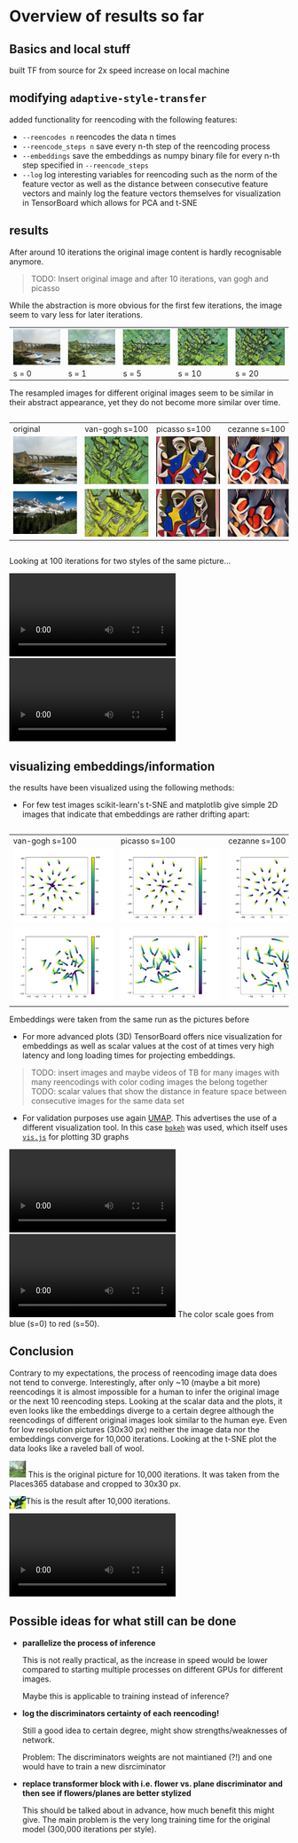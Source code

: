 # Overview of results so far

## Basics and local stuff
built TF from source for 2x speed increase on local machine


## modifying `adaptive-style-transfer`
added functionality for reencoding with the following features:
* `--reencodes n` reencodes the data n times
* `--reencode_steps n` save every n-th step of the reencoding process
* `--embeddings` save the embeddings as numpy binary file for every n-th step specified in `--reencode_steps`
* `--log` log interesting variables for reencoding such as the norm of the feature vector as well as the distance between consecutive feature vectors and mainly log the feature vectors themselves for visualization in TensorBoard which allows for PCA and t-SNE


## results
After around 10 iterations the original image content is hardly recognisable anymore.
> TODO: Insert original image and after 10 iterations, van gogh and picasso

While the abstraction is more obvious for the first few iterations, the image seem to vary less for later iterations.

<table style="width:100%; table-layout:fixed">
 <tr>
  <td><a href="images/van-gogh/image1_s=0.jpg"> <img src="images/van-gogh/image1_s=0.jpg" align="left"  width="150px"></a></td>
  <td><a href="images/van-gogh/image1_s=1.jpg"> <img src="images/van-gogh/image1_s=1.jpg" align="left"  width="150px"></a></td>
  <td><a href="images/van-gogh/image1_s=5.jpg"> <img src="images/van-gogh/image1_s=5.jpg" align="left"  width="150px"></a></td>
  <td><a href="images/van-gogh/image1_s=10.jpg"><img src="images/van-gogh/image1_s=10.jpg" align="left" width="150px"></a></td>
  <td><a href="images/van-gogh/image1_s=20.jpg"><img src="images/van-gogh/image1_s=20.jpg" align="left" width="150px"></a></td>
 </tr>
 <tr>
  <td>s = 0</td>
  <td>s = 1</td>
  <td>s = 5</td>
  <td>s = 10</td>
  <td>s = 20</td>
 </tr>
</table>

The resampled images for different original images seem to be similar in their abstract appearance, yet they do not become more similar over time.
<div style="overflow-x:scroll; width:100%;">
<table style="table-layout:fixed; width:1500px;">
 <tr>
  <td>original          </td>
  <td>van-gogh s=100    </td>
  <td>picasso s=100     </td>
  <td>cezanne s=100     </td>
  <td>el-greco s=100    </td>
  <td>gauguin s=100      </td>
  <td>kandinsky s=100   </td>
  <td>kirchner s=100    </td>
  <td>monet s=100       </td>
  <td>morisot s=100     </td>
  <td>peploe s=100      </td>
  <td>pollock s=100     </td>
  <td>roerich s=100     </td>
 </tr>
 <tr>
  <td><div style="width:115px"><a href="images/image1_s=0.jpg">                    <img src="images/image1_s=0.jpg">                </a></div></td>
  <td><div style="width:115px"><a href="images/van-gogh/image1_stylized.jpg">      <img src="images/van-gogh/image1_stylized.jpg">  </a></div></td>
  <td><div style="width:115px"><a href="images/picasso/image1_stylized.jpg">       <img src="images/picasso/image1_stylized.jpg">   </a></div></td>
  <td><div style="width:115px"><a href="images/cezanne/image1_stylized.jpg">       <img src="images/cezanne/image1_stylized.jpg">   </a></div></td>
  <td><div style="width:115px"><a href="images/el-greco/image1_stylized.jpg">      <img src="images/el-greco/image1_stylized.jpg">  </a></div></td>
  <td><div style="width:115px"><a href="images/gauguin/image1_stylized.jpg">       <img src="images/gauguin/image1_stylized.jpg">   </a></div></td>
  <td><div style="width:115px"><a href="images/kandinsky/image1_stylized.jpg">     <img src="images/kandinsky/image1_stylized.jpg"> </a></div></td>
  <td><div style="width:115px"><a href="images/kirchner/image1_stylized.jpg">      <img src="images/kirchner/image1_stylized.jpg">  </a></div></td>
  <td><div style="width:115px"><a href="images/monet/image1_stylized.jpg">         <img src="images/monet/image1_stylized.jpg">     </a></div></td>
  <td><div style="width:115px"><a href="images/morisot/image1_stylized.jpg">       <img src="images/morisot/image1_stylized.jpg">   </a></div></td>
  <td><div style="width:115px"><a href="images/peploe/image1_stylized.jpg">        <img src="images/peploe/image1_stylized.jpg">    </a></div></td>
  <td><div style="width:115px"><a href="images/pollock/image1_stylized.jpg">       <img src="images/pollock/image1_stylized.jpg">   </a></div></td>
  <td><div style="width:115px"><a href="images/roerich/image1_stylized.jpg">       <img src="images/roerich/image1_stylized.jpg">   </a></div></td>
 </tr>
 <tr>
  <td><a href="images/image2_s=0.jpg">                    <img src="images/image2_s=0.jpg">                </a></td>
  <td><a href="images/van-gogh/image2_stylized.jpg">      <img src="images/van-gogh/image2_stylized.jpg">  </a></td>
  <td><a href="images/picasso/image2_stylized.jpg">       <img src="images/picasso/image2_stylized.jpg">   </a></td>
  <td><a href="images/cezanne/image2_stylized.jpg">       <img src="images/cezanne/image2_stylized.jpg">   </a></td>
  <td><a href="images/el-greco/image2_stylized.jpg">      <img src="images/el-greco/image2_stylized.jpg">  </a></td>
  <td><a href="images/gauguin/image2_stylized.jpg">       <img src="images/gauguin/image2_stylized.jpg">   </a></td>
  <td><a href="images/kandinsky/image2_stylized.jpg">     <img src="images/kandinsky/image2_stylized.jpg"> </a></td>
  <td><a href="images/kirchner/image2_stylized.jpg">      <img src="images/kirchner/image2_stylized.jpg">  </a></td>
  <td><a href="images/monet/image2_stylized.jpg">         <img src="images/monet/image2_stylized.jpg">     </a></td>
  <td><a href="images/morisot/image2_stylized.jpg">       <img src="images/morisot/image2_stylized.jpg">   </a></td>
  <td><a href="images/peploe/image2_stylized.jpg">        <img src="images/peploe/image2_stylized.jpg">    </a></td>
  <td><a href="images/pollock/image2_stylized.jpg">       <img src="images/pollock/image2_stylized.jpg">   </a></td>
  <td><a href="images/roerich/image2_stylized.jpg">       <img src="images/roerich/image2_stylized.jpg">   </a></td>
 </tr>
</table>
</div>

Looking at 100 iterations for two styles of the same picture...

<!---
<div style="overflow-x:scroll; width:100%;">
<table style="table-layout:fixed; width:5000px;">
 <tr>
  <td>van-gogh s=100    </td>
  <td>picasso s=100     </td>
  <td>cezanne s=100     </td>
  <td>el-greco s=100    </td>
  <td>gaugin s=100      </td>
  <td>kandinsky s=100   </td>
  <td>kirchner s=100    </td>
  <td>monet s=100       </td>
  <td>morisot s=100     </td>
  <td>peploe s=100      </td>
  <td>pollock s=100     </td>
  <td>roerich s=100     </td>
 </tr>
<tr>
  <td><div style="width:800px"><video controls="controls"><source type="video/mp4" src="videos/van-gogh.m4v"  width="800" ></video></div></td>
  <td><div style="width:800px"><video controls="controls"><source type="video/mp4" src="videos/picasso.mp4"   width="796" height="751"></video></div></td>
  <td><div style="width:800px"><video controls="controls"><source type="video/mp4" src="videos/cezanne.mp4"   width="796" height="751"></video></div></td>
  <td><div style="width:800px"><video controls="controls"><source type="video/mp4" src="videos/el-greco.mp4"  width="796" height="751"></video></div></td>
  <td><div style="width:800px"><video controls="controls"><source type="video/mp4" src="videos/gaugin.mp4"    width="796" height="751"></video></div></td>
  <td><div style="width:800px"><video controls="controls"><source type="video/mp4" src="videos/kandinsky.mp4" width="796" height="751"></video></div></td>
  <td><div style="width:800px"><video controls="controls"><source type="video/mp4" src="videos/kirchner.mp4"  width="796" height="751"></video></div></td>
  <td><div style="width:800px"><video controls="controls"><source type="video/mp4" src="videos/monet.mp4"     width="796" height="751"></video></div></td>
  <td><div style="width:800px"><video controls="controls"><source type="video/mp4" src="videos/morisot.mp4"   width="796" height="751"></video></div></td>
  <td><div style="width:800px"><video controls="controls"><source type="video/mp4" src="videos/peploe.mp4"    width="796" height="751"></video></div></td>
  <td><div style="width:800px"><video controls="controls"><source type="video/mp4" src="videos/pollock.mp4"   width="796" height="751"></video></div></td>
  <td><div style="width:800px"><video controls="controls"><source type="video/mp4" src="videos/roerich.mp4"   width="796" height="751"></video></div></td>
 </tr>

</table>
</div>
-->
<video controls="controls"><source type="video/mp4" src="videos/van-gogh.m4v"  width="1024" height="768"></video>
<video controls="controls"><source type="video/mp4" src="videos/picasso.m4v"  width="1024" height="768"></video>

## visualizing embeddings/information
the results have been visualized using the following methods:
* For few test images scikit-learn's t-SNE and matplotlib give simple 2D images that indicate that embeddings are rather drifting apart:
<div style="overflow-x:scroll; width:100%;">
<table style="table-layout:fixed;">
 <tr>
  <td>van-gogh s=100    </td>
  <td>picasso s=100     </td>
  <td>cezanne s=100     </td>
  <td>el-greco s=100    </td>
  <td>gauguin s=100      </td>
  <td>kandinsky s=100   </td>
  <td>kirchner s=100    </td>
  <td>monet s=100       </td>
  <td>morisot s=100     </td>
  <td>peploe s=100      </td>
  <td>pollock s=100     </td>
  <td>roerich s=100     </td>
 </tr>
 <tr>
  <td><div style="width:180px"><a href="images/van-gogh.png">      <img src="images/van-gogh.png">  </a></div></td>
  <td><div style="width:180px"><a href="images/picasso.png">       <img src="images/picasso.png">   </a></div></td>
  <td><div style="width:180px"><a href="images/cezanne.png">       <img src="images/cezanne.png">   </a></div></td>
  <td><div style="width:180px"><a href="images/el-greco.png">      <img src="images/el-greco.png">  </a></div></td>
  <td><div style="width:180px"><a href="images/gauguin.png">       <img src="images/gauguin.png">   </a></div></td>
  <td><div style="width:180px"><a href="images/kandinsky.png">     <img src="images/kandinsky.png"> </a></div></td>
  <td><div style="width:180px"><a href="images/kirchner.png">      <img src="images/kirchner.png">  </a></div></td>
  <td><div style="width:180px"><a href="images/monet.png">         <img src="images/monet.png">     </a></div></td>
  <td><div style="width:180px"><a href="images/morisot.png">       <img src="images/morisot.png">   </a></div></td>
  <td><div style="width:180px"><a href="images/peploe.png">        <img src="images/peploe.png">    </a></div></td>
  <td><div style="width:180px"><a href="images/pollock.png">       <img src="images/pollock.png">   </a></div></td>
  <td><div style="width:180px"><a href="images/roerich.png">       <img src="images/roerich.png">   </a></div></td>
 </tr>
 <tr>
  <td><div style="width:180px"><a href="images/van-gogh_u.png">      <img src="images/van-gogh_u.png">  </a></div></td>
  <td><div style="width:180px"><a href="images/picasso_u.png">       <img src="images/picasso_u.png">   </a></div></td>
  <td><div style="width:180px"><a href="images/cezanne_u.png">       <img src="images/cezanne_u.png">   </a></div></td>
  <td><div style="width:180px"><a href="images/el-greco_u.png">      <img src="images/el-greco_u.png">  </a></div></td>
  <td><div style="width:180px"><a href="images/gauguin_u.png">       <img src="images/gauguin_u.png">   </a></div></td>
  <td><div style="width:180px"><a href="images/kandinsky_u.png">     <img src="images/kandinsky_u.png"> </a></div></td>
  <td><div style="width:180px"><a href="images/kirchner_u.png">      <img src="images/kirchner_u.png">  </a></div></td>
  <td><div style="width:180px"><a href="images/monet_u.png">         <img src="images/monet_u.png">     </a></div></td>
  <td><div style="width:180px"><a href="images/morisot_u.png">       <img src="images/morisot_u.png">   </a></div></td>
  <td><div style="width:180px"><a href="images/peploe_u.png">        <img src="images/peploe_u.png">    </a></div></td>
  <td><div style="width:180px"><a href="images/pollock_u.png">       <img src="images/pollock_u.png">   </a></div></td>
  <td><div style="width:180px"><a href="images/roerich_u.png">       <img src="images/roerich_u.png">   </a></div></td>
 </tr>
</table>
</div>
Embeddings were taken from the same run as the pictures before

* For more advanced plots (3D) TensorBoard offers nice visualization for embeddings as well as scalar values at the cost of at times very high latency and long loading times for projecting embeddings.
> TODO: insert images and maybe videos of TB for many images with many reencodings with color coding images the belong together
> TODO: scalar values that show the distance in feature space between consecutive images for the same data set

* For validation purposes use again [UMAP](https://umap-learn.readthedocs.io/en/latest/). This advertises the use of a different visualization tool. In this case [`bokeh`](https://bokeh.pydata.org/en/latest/) was used, which itself uses [`vis.js`](http://visjs.org) for plotting 3D graphs
<video controls="controls">
  <source type="video/mp4" src="videos/van-gogh_umap3d.mov" width="1406" height="898">
  <p>Your browser does not support the video element.</p>
</video>
<video controls="controls">
  <source type="video/mp4" src="videos/peploe_umap3d.mov" width="1406" height="898">
  <p>Your browser does not support the video element.</p>
</video>
The color scale goes from blue (s=0) to red (s=50).


## Conclusion
Contrary to my expectations, the process of reencoding image data does not tend to converge. Interestingly, after only ~10 (maybe a bit more) reencodings it is almost impossible for a human to infer the original image or the next 10 reencoding steps.
Looking at the scalar data and the plots, it even looks like the embeddings diverge to a certain degree although the reencodings of different original images look similar to the human eye.
Even for low resolution pictures (30x30 px) neither the image data nor the embeddings converge for 10,000 iterations. Looking at the t-SNE plot the data looks like a raveled ball of wool.

![image](images/3030_original.jpg "Original Picture")
This is the original picture for 10,000 iterations.
It was taken from the Places365 database and cropped to 30x30 px.

<a href="images/3030_stylized.jpg"> <img src="images/3030_stylized.jpg" align="left"  width="30px"></a>
This is the result after 10,000 iterations.

<video controls="controls">
  <source type="video/mp4" src="videos/woolball.mov" width="796" height="751">
  <p>Your browser does not support the video element.</p>
</video>


## Possible ideas for what still can be done
* __parallelize the process of inference__

    This is not really practical, as the increase in speed would be lower compared to starting multiple processes on different GPUs for different images.

    Maybe this is applicable to training instead of inference?

* __log the discriminators certainty of each reencoding!__

    Still a good idea to certain degree, might show strengths/weaknesses of network.

    Problem: The discriminators weights are not maintianed (?!) and one would have to train a new disrciminator

* __replace transformer block with i.e. flower vs. plane discriminator and then see if flowers/planes are better stylized__

    This should be talked about in advance, how much benefit this might give. The main problem is the very long training time for the original model (300,000 iterations per style).


